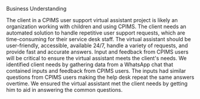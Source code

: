 Business Understanding

The client in a CPIMS user support virtual assistant project is likely an organization working with children and using CPIMS. The client needs an automated solution to handle repetitive user support requests, which are time-consuming for their service desk staff. The virtual assistant should be user-friendly, accessible, available 24/7, handle a variety of requests, and provide fast and accurate answers. Input and feedback from CPIMS users will be critical to ensure the virtual assistant meets the client's needs.
We identified client needs by gathering data from a WhatsApp chat that contained inputs and feedback from CPIMS users. The inputs had similar questions from CPIMS users making the help desk repeat the same answers overtime. We ensured the virtual assistant met the client needs by getting him to aid in answering the common questions.
